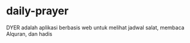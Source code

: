 # daily-prayer
DYER adalah aplikasi berbasis web untuk melihat jadwal salat, membaca Alquran, dan hadis
